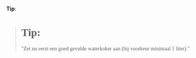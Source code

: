 **Tip**:
><h1 style="font-family:papyrus">Tip:</h1 style="font-family:lato">
>
><p style="font-family:papyrus">"Zet nu eerst een goed gevulde waterkoker aan (bij voorkeur minimaal 1 liter)."</p>
